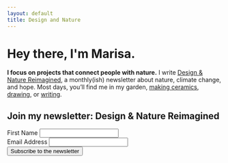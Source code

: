 ```yaml
---
layout: default
title: Design and Nature
---
```

  
# Hey there, I'm Marisa.

**I focus on projects that connect people with nature.**
I write [Design & Nature Reimagined](https://marisamorby.com/nature-and-climate-change/), a monthly(ish) newsletter about nature, climate change, and hope. Most days, you’ll find me in my garden, [making ceramics](https://marisamorby.com/shop/), [drawing](https://marisamorby.com/drawing/), or [writing](https://marisamorby.com/writing/).

## Join my newsletter: Design & Nature Reimagined

<form
  method="POST"
  action="https://app.convertkit.com/forms/1961068/subscriptions" 
  class="opt-in"
>
  <div class="input-group">
    <label for="fname">First Name</label>
    <input
      id="fname"
      type="text"
      class="formkit-input"
      aria-label="First Name"
      name="fields[first_name]"
    />
  </div>

  <div class="input-group">
    <label for="email">Email Address</label>
    <input
      id="email"
      type="email"
      class="formkit-input"
      name="email_address"
      aria-label="Your email address"
      required
    />
  </div>
  <div class="submit-group">
    <button class="opt-in-submit">Subscribe to the newsletter</button>
  </div>
</form>
